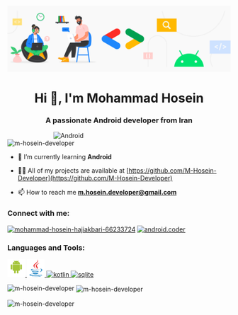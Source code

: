 ![logo](https://github.com/M-Hosein-Developer/M-Hosein-Developer/blob/main/Android%20Devs%20Banner%20.png)
<h1 align="center">Hi 👋, I'm Mohammad Hosein</h1>
<h3 align="center">A passionate Android developer from Iran</h3>

<img align="right" alt="Android" width = "400" src="https://storage.googleapis.com/gweb-uniblog-publish-prod/original_images/Blog_header_6wHlCuS.gif">

<p align="left"> <img src="https://komarev.com/ghpvc/?username=m-hosein-developer&label=Profile%20views&color=0e75b6&style=flat" alt="m-hosein-developer" /> </p>

- 🌱 I’m currently learning **Android**

- 👨‍💻 All of my projects are available at [https://github.com/M-Hosein-Developer](https://github.com/M-Hosein-Developer)

- 📫 How to reach me **m.hosein.developer@gmail.com**

<h3 align="left">Connect with me:</h3>
<p align="left">
<a href="https://linkedin.com/in/mohammad-hosein-hajiakbari-66233724" target="blank"><img align="center" src="https://raw.githubusercontent.com/rahuldkjain/github-profile-readme-generator/master/src/images/icons/Social/linked-in-alt.svg" alt="mohammad-hosein-hajiakbari-66233724" height="30" width="40" /></a>
<a href="https://instagram.com/android.coder" target="blank"><img align="center" src="https://raw.githubusercontent.com/rahuldkjain/github-profile-readme-generator/master/src/images/icons/Social/instagram.svg" alt="android.coder" height="30" width="40" /></a>
</p>

<h3 align="left">Languages and Tools:</h3>
<p align="left"> <a href="https://developer.android.com" target="_blank" rel="noreferrer"> <img src="https://raw.githubusercontent.com/devicons/devicon/master/icons/android/android-original-wordmark.svg" alt="android" width="40" height="40"/> </a> <a href="https://www.java.com" target="_blank" rel="noreferrer"> <img src="https://raw.githubusercontent.com/devicons/devicon/master/icons/java/java-original.svg" alt="java" width="40" height="40"/> </a> <a href="https://kotlinlang.org" target="_blank" rel="noreferrer"> <img src="https://www.vectorlogo.zone/logos/kotlinlang/kotlinlang-icon.svg" alt="kotlin" width="40" height="40"/> </a> <a href="https://www.sqlite.org/" target="_blank" rel="noreferrer"> <img src="https://www.vectorlogo.zone/logos/sqlite/sqlite-icon.svg" alt="sqlite" width="40" height="40"/> </a> </p>

<p><img align="left" src="https://github-readme-stats.vercel.app/api/top-langs?username=m-hosein-developer&show_icons=true&locale=en&layout=compact" alt="m-hosein-developer" /></p>

<p>&nbsp;<img align="center" src="https://github-readme-stats.vercel.app/api?username=m-hosein-developer&show_icons=true&locale=en" alt="m-hosein-developer" /></p>

<p><img align="center" src="https://github-readme-streak-stats.herokuapp.com/?user=m-hosein-developer&" alt="m-hosein-developer" /></p>
